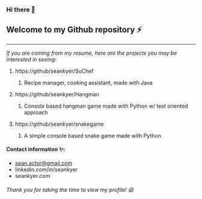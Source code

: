 ### Hi there 👋

## Welcome to my Github repository ⚡
-------------------------------------
*If you are coming from my resume, here are the projects you may be interested in seeing:*
1. https://github/seankyer/SuChef
   1. Recipe manager, cooking assistant, made with Java
   
1. https://github/seankyer/Hangman
   1. Console based hangman game made with Python w/ test oriented approach
1. https://github/seankyer/snakegame
   1. A simple console based snake game made with Python
   
#### Contact information ✨:
* sean.actor@gmail.com
* linkedin.com/in/seankyer
* seankyer.com

###### Thank you for taking the time to view my profile! 😄
